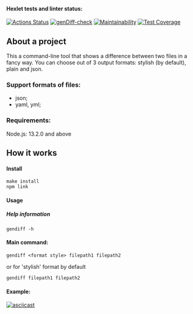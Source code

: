 #### Hexlet tests and linter status:
[![Actions Status](https://github.com/fairwind2k/backend-project-46/workflows/hexlet-check/badge.svg)](https://github.com/fairwind2k/backend-project-46/actions) [![genDiff-check](https://github.com/fairwind2k/backend-project-46/actions/workflows/genDiff-check.yml/badge.svg)](https://github.com/fairwind2k/backend-project-46/actions)  [![Maintainability](https://api.codeclimate.com/v1/badges/eef05403244f66d8a0be/maintainability)](https://codeclimate.com/github/fairwind2k/backend-project-46/maintainability) [![Test Coverage](https://api.codeclimate.com/v1/badges/eef05403244f66d8a0be/test_coverage)](https://codeclimate.com/github/fairwind2k/backend-project-46/test_coverage)

## About a project

This a command-line tool that shows a difference between two files in a fancy way. You can choose out of 3 output formats: stylish (by default), plain and json.

### Support formats of files:
- json;
- yaml, yml;

### Requirements:
Node.js: 13.2.0 and above

## How it works

#### Install

```
make install
npm link
```

#### Usage

##### Help information
```
gendiff -h
```

#### Main command:

```
gendiff <format style> filepath1 filepath2

```
or for 'stylish' format by default
```
gendiff filepath1 filepath2

```
#### Example:
[![asciicast](https://asciinema.org/a/I4bKVkkfpZsIphee5L5B8U8lg.svg)](https://asciinema.org/a/I4bKVkkfpZsIphee5L5B8U8lg)
